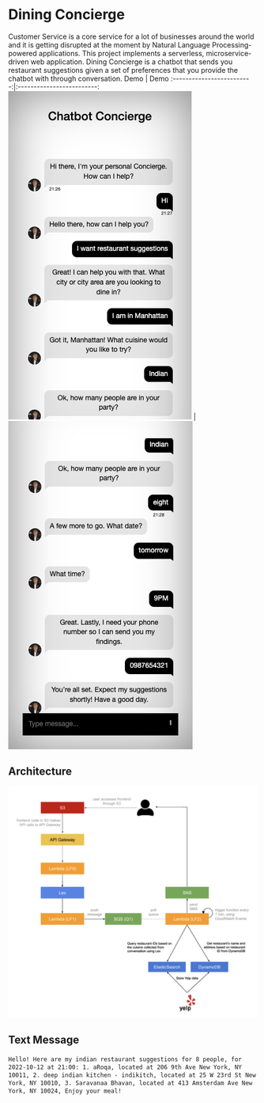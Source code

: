 # Dining Concierge
Customer Service is a core service for a lot of businesses around the world and it is getting disrupted at the moment by Natural Language Processing-powered applications. This project implements a serverless, microservice-driven web application. Dining Concierge is a chatbot that sends you restaurant suggestions given a set of preferences that you provide the chatbot with through conversation.
Demo              |  Demo 
:-------------------------:|:-------------------------:
![Demo 1](/assets/Demo%201.png)  |  ![Demo 2](/assets/Demo%202.png)

## Architecture
![Architecture](/assets/Design.png)

## Text Message
```
Hello! Here are my indian restaurant suggestions for 8 people, for 2022-10-12 at 21:00: 1. aRoqa, located at 206 9th Ave New York, NY 10011, 2. deep indian kitchen - indikitch, located at 25 W 23rd St New York, NY 10010, 3. Saravanaa Bhavan, located at 413 Amsterdam Ave New York, NY 10024, Enjoy your meal!
```